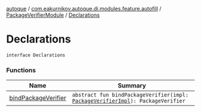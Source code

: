 [autoque](../../../index.md) / [com.eakurnikov.autoque.di.modules.feature.autofill](../../index.md) / [PackageVerifierModule](../index.md) / [Declarations](./index.md)

# Declarations

`interface Declarations`

### Functions

| Name | Summary |
|---|---|
| [bindPackageVerifier](bind-package-verifier.md) | `abstract fun bindPackageVerifier(impl: `[`PackageVerifierImpl`](../../../com.eakurnikov.autoque.domain.autofill.packagename/-package-verifier-impl/index.md)`): PackageVerifier` |
